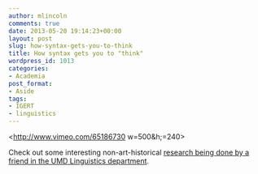 ```yaml
---
author: mlincoln
comments: true
date: 2013-05-20 19:14:23+00:00
layout: post
slug: how-syntax-gets-you-to-think
title: How syntax gets you to "think"
wordpress_id: 1013
categories:
- Academia
post_format:
- Aside
tags:
- IGERT
- linguistics
---
```


<http://www.vimeo.com/65186730 w=500&h;=240>

Check out some interesting non-art-historical [research being done by a friend in the UMD Linguistics department](http://posterhall.org/igert2013/posters/443).
